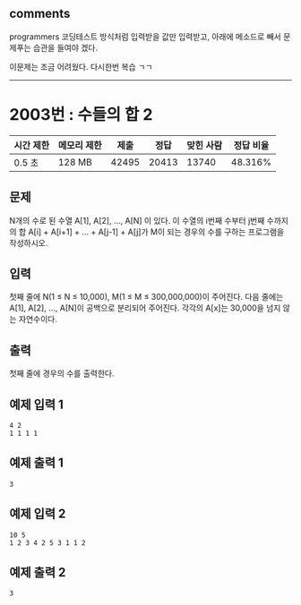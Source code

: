 ## comments
programmers 코딩테스트 방식처럼 입력받을 값만 입력받고,
아래에 메소드로 빼서 문제푸는 습관을 들여야 겠다.

이문제는 조금 어려웠다. 다시한번 복습 ㄱㄱ

---
# 2003번 : 수들의 합 2
|시간 제한|메모리 제한|제출|정답|맞힌 사람|정답 비율|
|------|-------|---|---|----|----|
|0.5 초|128 MB|	42495|	20413	|13740|	48.316%|

## 문제
N개의 수로 된 수열 A[1], A[2], …, A[N] 이 있다. 이 수열의 i번째 수부터 j번째 수까지의 합 A[i] + A[i+1] + … + A[j-1] + A[j]가 M이 되는 경우의 수를 구하는 프로그램을 작성하시오.

## 입력
첫째 줄에 N(1 ≤ N ≤ 10,000), M(1 ≤ M ≤ 300,000,000)이 주어진다. 다음 줄에는 A[1], A[2], …, A[N]이 공백으로 분리되어 주어진다. 각각의 A[x]는 30,000을 넘지 않는 자연수이다.

## 출력
첫째 줄에 경우의 수를 출력한다.

## 예제 입력 1
```
4 2
1 1 1 1
```
## 예제 출력 1
```
3
```
## 예제 입력 2
```
10 5
1 2 3 4 2 5 3 1 1 2
```
## 예제 출력 2
```
3
```